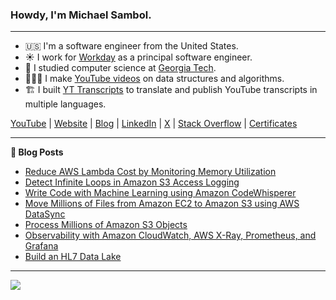 ### Howdy, I'm Michael Sambol.

-------

- 🇺🇸 I'm a software engineer from the United States.
- ☀️ I work for [Workday](https://github.com/Workday) as a principal software engineer.
- 🐝 I studied computer science at [Georgia Tech](https://www.cc.gatech.edu/).
- 👨🏻‍💻 I make [YouTube videos](https://www.youtube.com/@MichaelSambol) on data structures and algorithms.
- 🏗️ I built [YT Transcripts](https://www.yttranscripts.com) to translate and publish YouTube transcripts in multiple languages.

[YouTube](https://www.youtube.com/@MichaelSambol) | [Website](https://michaelsambol.com/) | [Blog](https://michaelsambol.medium.com/) | [LinkedIn](https://www.linkedin.com/in/michael-sambol) | [X](https://twitter.com/MikeSambol) | [Stack Overflow](https://stackoverflow.com/users/1978506/sambol) | [Certificates](https://www.credly.com/users/michael-sambol)

-------

**📝 Blog Posts**

- [Reduce AWS Lambda Cost by Monitoring Memory Utilization](https://medium.com/p/66c29b9d4ce9)
- [Detect Infinite Loops in Amazon S3 Access Logging](https://medium.com/p/bd389efdc55f)
- [Write Code with Machine Learning using Amazon CodeWhisperer](https://medium.com/p/fcfdd538e6c9)
- [Move Millions of Files from Amazon EC2 to Amazon S3 using AWS DataSync](https://medium.com/p/a15bb31a81a1)
- [Process Millions of Amazon S3 Objects](https://medium.com/p/28e280ef9e0a)
- [Observability with Amazon CloudWatch, AWS X-Ray, Prometheus, and Grafana](https://medium.com/p/b15708eeddbe)
- [Build an HL7 Data Lake](https://medium.com/p/e029e4af9c51)

-------

<img src="https://cdk-stats.vercel.app/api?username=msambol"/>
